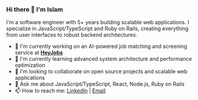 ### Hi there 👋 I'm Islam

I'm a software engineer with 5+ years building scalable web applications. I specialize in JavaScript/TypeScript and Ruby on Rails, creating everything from user interfaces to robust backend architectures.

- 🔭 I'm currently working on an AI-powered job matching and screening service at **[HeyJobs](http://github.com/heyjobs)**
- 🌱 I'm currently learning advanced system architecture and performance optimization
- 👯 I'm looking to collaborate on open source projects and scalable web applications
- 💬 Ask me about JavaScript/TypeScript, React, Node.js, Ruby on Rails
- 📫 How to reach me: [LinkedIn](https://linkedin.com/in/islamhanafi) | [Email](mailto:islamhanafi1994@gmail.com)

<!--
![GitHub stats](https://github-readme-stats.vercel.app/api?username=islamhanafi94&show_icons=true&theme=radical)
-->

<!--
**islamhanafi94/islamhanafi94** is a ✨ _special_ ✨ repository because its `README.md` (this file) appears on your GitHub profile.
-->
